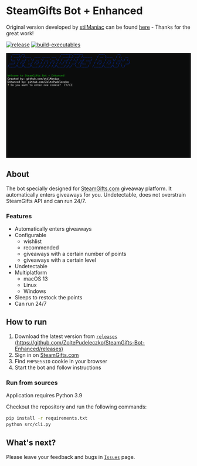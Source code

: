 # SteamGifts Bot + Enhanced

Original version developed by [stilManiac](https://github.com/stilManiac) can be found [here](https://github.com/stilManiac/steamgifts-bot) - Thanks for the great work!

[![release](https://img.shields.io/github/v/release/ZoltePudeleczko/SteamGifts-Bot-Enhanced)](https://github.com/ZoltePudeleczko/SteamGifts-Bot-Enhanced/releases)
[![build-executables](https://github.com/ZoltePudeleczko/SteamGifts-Bot-Enhanced/actions/workflows/build-executables.yml/badge.svg?branch=master)](https://github.com/ZoltePudeleczko/SteamGifts-Bot-Enhanced/actions/workflows/build-executables.yml)

![SteamGifts Bot](assets/animation.gif)

## About

The bot specially designed for [SteamGifts.com](https://www.steamgifts.com/) giveaway platform. It automatically enters giveaways for you. Undetectable, does not overstrain SteamGifts API and can run 24/7.

### Features

- Automatically enters giveaways
- Configurable
  - wishlist
  - recommended
  - giveaways with a certain number of points
  - giveaways with a certain level
- Undetectable
- Multiplatform
  - macOS 13
  - Linux
  - Windows
- Sleeps to restock the points
- Can run 24/7

## How to run

1. Download the latest version from [`releases` (https://github.com/ZoltePudeleczko/SteamGifts-Bot-Enhanced/releases)](https://github.com/ZoltePudeleczko/SteamGifts-Bot-Enhanced/releases)
2. Sign in on [SteamGifts.com](https://www.steamgifts.com/)
3. Find `PHPSESSID` cookie in your browser
4. Start the bot and follow instructions

### Run from sources

Application requires Python 3.9

Checkout the repository and run the following commands:

```bash
pip install -r requirements.txt
python src/cli.py
```

## What's next?

Please leave your feedback and bugs in [`Issues`](https://github.com/ZoltePudeleczko/SteamGifts-Bot-Enhanced/issues) page.

